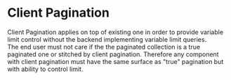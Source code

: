 # Client Pagination
Client Pagination applies on top of existing one in order to provide
variable limit control without the backend implementing variable limit queries.<br>
The end user must not care if the the paginated collection is a true paginated one or stitched by client pagination.
Therefore any component with client pagination must have the same surface as "true" pagination but with ability to control limit.<br>
